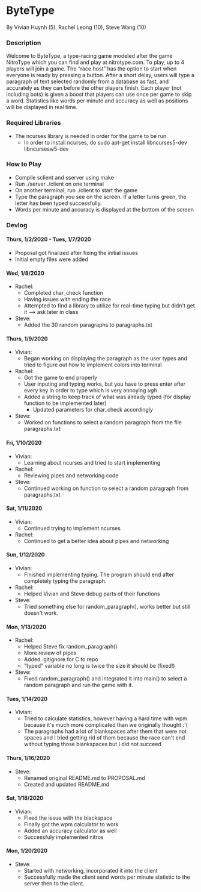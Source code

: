 # ByteType
By Vivian Huynh (5), Rachel Leong (10), Steve Wang (10)

### Description
  Welcome to ByteType, a type-racing game modeled after the game NitroType which you can find and play at nitrotype.com. To play, up to 4 players will join a game. The “race host” has the option to start when everyone is ready by pressing a button. After a short delay, users will type a paragraph of text selected randomly from a database as fast, and accurately as they can before the other players finish. Each player (not including bots) is given a boost that players can use once per game to skip a word. Statistics like words per minute and accuracy as well as positions will be displayed in real time. 

### Required Libraries
 - The ncurses library is needed in order for the game to be run.
    - In order to install ncurses, do sudo apt-get install libncurses5-dev libncursesw5-dev
    
### How to Play
  - Compile sclient and sserver using make
  - Run ./server ./client on one terminal
  - On another terminal, run ./client to start the game
  - Type the paragraph you see on the screen. If a letter turns green, the letter has been typed successfully.
  - Words per minute and accuracy is displayed at the bottom of the screen

### Devlog
#### Thurs, 1/2/2020 - Tues, 1/7/2020
 - Proposal got finalized after fixing the initial issues
 - Initial empty files were added
 
#### Wed, 1/8/2020
 - Rachel:
   - Completed char_check function
   - Having issues with ending the race
   - Attempted to find a library to utilize for real-time typing but didn't get it --> ask later in class
 - Steve: 
   - Added the 30 random paragraphs to paragraphs.txt
 
#### Thurs, 1/9/2020
 - Vivian:
   - Began working on displaying the paragraph as the user types and tried to figure out how to implement colors into terminal
 - Rachel:
   - Got the game to end properly
   - User inputing and typing works, but you have to press enter after every key in order to type which is very annoying *ugh*
   - Added a string to keep track of what was already typed (for display function to be implemented later)
     - Updated parameters for char_check accordingly
 - Steve:
   - Worked on functions to select a random paragraph from the file paragraphs.txt
   
#### Fri, 1/10/2020
  - Vivian:
    - Learning about ncurses and tried to start implementing
  - Rachel:
    - Reviewing pipes and networking code
  - Steve:
    - Continued working on function to select a random paragraph from paragraphs.txt
  
#### Sat, 1/11/2020
  - Vivian:
    - Continued trying to implement ncurses
  - Rachel:
    - Continued to get a better idea about pipes and networking
    
#### Sun, 1/12/2020
  - Vivian:
    - Finished implementing typing. The program should end after completely typing the paragraph.
  - Rachel:
    - Helped Vivian and Steve debug parts of their functions
  - Steve:
    - Tried something else for random_paragraph(), works better but still doesn't work.

#### Mon, 1/13/2020
  - Rachel:
    - Helped Steve fix random_paragraph()
    - More review of pipes
    - Added .gitignore for C to repo
    - "typed" variable no long is twice the size it should be (fixed!)
  - Steve:
    - Fixed random_paragraph() and integrated it into main() to select a random paragraph and run the game with it.
    
#### Tues, 1/14/2020
  - Vivian:
    - Tried to calculate statistics, however having a hard time with wpm because it's much more complicated than we originally thought :'(
    - The paragraphs had a lot of blankspaces after them that were not spaces and I tried getting rid of them because the race can't end without typing those blankspaces but I did not succeed
    
#### Thurs, 1/16/2020
  - Steve:
    - Renamed original README.md to PROPOSAL.md
    - Created and updated README.md
    
#### Sat, 1/18/2020
  - Vivian:
    - Fixed the issue with the blackspace
    - Finally got the wpm calculator to work
    - Added an accuracy calculator as well
    - Successfuly implemented nitros
#### Mon, 1/20/2020
  - Steve:
    - Started with networking, incorporated it into the client
    - Successfully made the client send words per minute statistic to the server then to the client.
